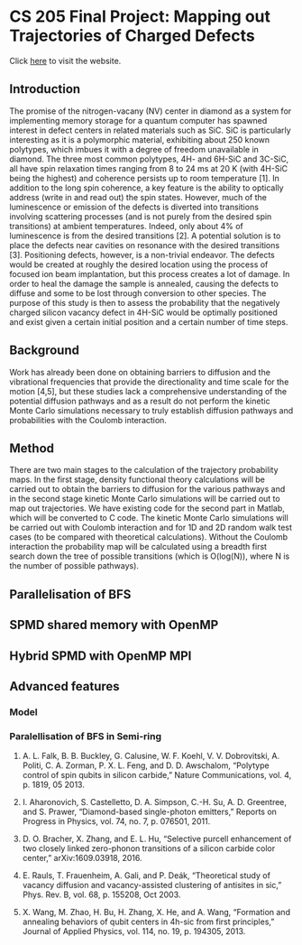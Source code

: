 # CS 205 Final Project: Mapping out Trajectories of Charged Defects

Click [here](https://rkuade.github.io/) to visit the website.  

## Introduction
The promise of the nitrogen-vacany (NV) center in diamond as a system for implementing memory storage for a quantum computer has spawned interest in defect centers in related materials such as SiC. SiC is particularly interesting as it is a polymorphic material, exhibiting about 250 known polytypes, which imbues it with a degree of freedom unavailable in diamond. The three most common polytypes, 4H- and 6H-SiC and 3C-SiC, all have spin relaxation times ranging from 8 to 24 ms at 20 K (with 4H-SiC being the highest) and coherence persists up to room temperature [1]. In addition to the long spin coherence, a key feature is the ability to optically address (write in and read out) the spin states. However, much of the luminescence or emission of the defects is diverted into transitions involving scattering processes (and is not purely from the desired spin transitions) at ambient temperatures. Indeed, only about 4% of luminescence is from the desired transitions [2]. A potential solution is to place the defects near cavities on resonance with the desired transitions [3]. Positioning defects, however, is a non-trivial endeavor. The defects would be created at roughly the desired location using the process of focused ion beam implantation, but this process creates a lot of damage. In order to heal the damage the sample is annealed, causing the defects to diffuse and some to be lost through conversion to other species. The purpose of this study is then to assess the probability that the negatively charged silicon vacancy defect in 4H-SiC would be optimally positioned and exist given a certain initial position and a certain number of time steps.

## Background
Work has already been done on obtaining barriers to diffusion and the vibrational frequencies that provide the directionality and time scale for the motion [4,5], but these studies lack a comprehensive understanding of the potential diffusion pathways and as a result do not perform the kinetic Monte Carlo simulations necessary to truly establish diffusion pathways and probabilities with the Coulomb interaction.

## Method
There are two main stages to the calculation of the trajectory probability maps. In the first stage, density functional theory calculations will be carried out to obtain the barriers to diffusion for the various pathways and in the second stage kinetic Monte Carlo simulations will be carried out to map out trajectories. We have existing code for the second part in Matlab, which will be converted to C code. The kinetic Monte Carlo simulations will be carried out with Coulomb interaction and for 1D and 2D random walk test cases (to be compared with theoretical calculations). Without the Coulomb interaction the probability map will be calculated using a breadth first search down the tree of possible transitions (which is O(log(N)), where N is the number of possible pathways).

## Parallelisation of BFS

## SPMD shared memory with OpenMP

## Hybrid SPMD with OpenMP MPI

## Advanced features

### Model

### Paralellisation of BFS in Semi-ring 

1. A. L. Falk, B. B. Buckley, G. Calusine, W. F. Koehl, V. V. Dobrovitski, A. Politi, C. A. Zorman, P. X. L. Feng, and D. D. Awschalom, “Polytype control of spin qubits in silicon carbide,” Nature Communications, vol. 4, p. 1819, 05 2013.

2. I. Aharonovich, S. Castelletto, D. A. Simpson, C.-H. Su, A. D. Greentree, and S. Prawer, “Diamond-based single-photon emitters,” Reports on Progress in Physics, vol. 74, no. 7, p. 076501, 2011.

3. D. O. Bracher, X. Zhang, and E. L. Hu, “Selective purcell enhancement of two closely linked zero-phonon transitions of a silicon carbide color center,” arXiv:1609.03918, 2016.

4. E. Rauls, T. Frauenheim, A. Gali, and P. Deák, “Theoretical study of vacancy diffusion and vacancy-assisted clustering of antisites in sic,” Phys. Rev. B, vol. 68, p. 155208, Oct 2003.

5. X. Wang, M. Zhao, H. Bu, H. Zhang, X. He, and A. Wang, “Formation and annealing behaviors of qubit centers in 4h-sic from first principles,” Journal of Applied Physics, vol. 114, no. 19, p. 194305, 2013.
